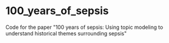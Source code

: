 # 100_years_of_sepsis
Code for the paper "100 years of sepsis: Using topic modeling to understand historical themes surrounding sepsis"
